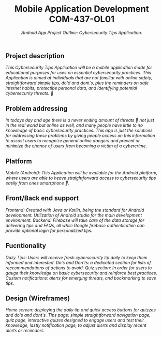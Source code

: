 <header>

<!--
  <<< Author notes: Course header >>>
  Include a 1280×640 image, course title in sentence case, and a concise description in emphasis.
  In your repository settings: enable template repository, add your 1280×640 social image, auto delete head branches.
  Add your open source license, GitHub uses MIT license.
-->

# Mobile Application Development COM-437-OL01

_Android App Project Outline: Cybersecurity Tips Application._

</header>

<!--
  <<< Author notes: Step 1 >>>
  Choose 3-5 steps for your course.
  The first step is always the hardest, so pick something easy!
  Link to docs.github.com for further explanations.
  Encourage users to open new tabs for steps!
-->

## Project description

_This Cybersecurity Tips Application will be a mobile application made for educational purposes for uses on essential cybersecurity practices. This Application is aimed at individuals that are not familiar with online safety, straightforward simple tips, do'd and dont's, plus the reminders on safe internet habits, protectibe personal data, and identifying potential cybersecurity threats.  :closed_lock_with_key:_


## Problem addressing

_In todays day and age there is a never ending amount of threats :supervillain: not just in the real world but online as well, and many people have little to no knowledge of basic cybersecurity practices. This app is just the solutions for addressing these problems by giving people access on this information to assost users to recognize  general online dangers and prevent or minimize the chance of users from becoming a victim of a cybercrime._


## Platform

_Mobile (Android): This Application will be available for the Android platform, where users are able to heave straightforward access to cybersecurity tips easily from ones smartphone :iphone:._


## Front/Back end support

_Frontend: Created with Java or Kotlin, being the standard for Android development. Utilization of Android studio for the main development environment.
Backend: Firebase will take care of the data storage for delivering tips and FAQs, all while Google firebase authentication can provide optional login for personalized tips._


## Fucntionality

_Daily Tips: Users will receive fresh cybersecurity tip daily to keep them informed and interested.
Do's and Don'ts: a dedicated section for lists of reccommendations of actions to avoid. Quiz section: In order for users to gauge their knowledge on basic cybersecurity and reinforce best practices. Custom notifications: alerts for emerging threats, and bookmarking to save tips._

## Design (Wireframes)

_Home screen: displaying the daily tip and quick access buttons for quizzes and do's and dont's. Tips page: simple straightforward navigation page, quiz page, interactive quizes designed to engage users and test their knowledge, lastly notification page, to adjust alerts and display recent alerts or reminders._
